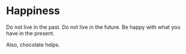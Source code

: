 Happiness
=========

Do not live in the past. Do not live in the future. Be happy with what you have
in the present.

Also, chocolate helps.

